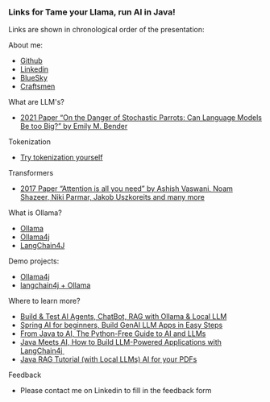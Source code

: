 ### Links for Tame your Llama, run AI in Java!
Links are shown in chronological order of the presentation:

About me:
- [Github](https://github.com/Lutske)
- [Linkedin](https://www.linkedin.com/in/lutske/)
- [BlueSky](https://bsky.app/profile/lutskedev.bsky.social)
- [Craftsmen](https://craftsmen.nl/)

What are LLM's?
- [2021 Paper “On the Danger of Stochastic Parrots: Can Language Models Be too Big?” by Emily M. Bender](https://www.transcript-open.de/pdf_chapter/bis%206699/9783839466605/9783839466605-003.pdf)

Tokenization
- [Try tokenization yourself](https://tiktokenizer.vercel.app)

Transformers
- [2017 Paper “Attention is all you need” by Ashish Vaswani, Noam Shazeer, Niki Parmar, Jakob Uszkoreits and many more](https://proceedings.neurips.cc/paper_files/paper/2017/file/3f5ee243547dee91fbd053c1c4a845aa-Paper.pdf)

What is Ollama?
- [Ollama](https://ollama.com/)
- [Ollama4j](https://ollama4j.github.io/ollama4j/)
- [LangChain4J](https://docs.langchain4j.dev/)
  
Demo projects:
- [Ollama4j](https://github.com/Lutske/tame-your-ollama4j)
- [langchain4j + Ollama](https://github.com/Lutske/tame-your-langchain4j-ollama)

Where to learn more?
- [Build & Test AI Agents, ChatBot, RAG with Ollama & Local LLM](https://www.udemy.com/course/build-ai-agent-chatbot-rag-langchain-local-llm/?srsltid=AfmBOookraGD8zz5wvn6mgffPjynIc3slBdGQcZV5_OqRDP9N2vJZQPs)
- [Spring AI for beginners, Build GenAI LLM Apps in Easy Steps](https://www.udemy.com/course/spring-ai-for-beginners-build-genai-llm-apps-in-easy-steps/?srsltid=AfmBOopiJiaqGWdP7o6Knl3Dd0-7pRbyrP504nJkU8J9tX7Yc5UhfLbz&couponCode=ST8MT220425G1)
- [From Java to AI, The Python-Free Guide to AI and LLMs](https://www.udemy.com/course/from-java-to-ai/?srsltid=AfmBOoqJtnBrtuyKd1r1hqJWkBY3yxzs7uY7YWFn88jEnmFmytWj-D01&couponCode=ST8MT220425G1)
- [Java Meets AI, How to Build LLM-Powered Applications with LangChain4j ](https://www.youtube.com/watch?v=hq9gTu_oXfc)
- [Java RAG Tutorial (with Local LLMs) AI for your PDFs](https://www.youtube.com/watch?v=LdXvJrLyI5o)

Feedback
- Please contact me on Linkedin to fill in the feedback form
